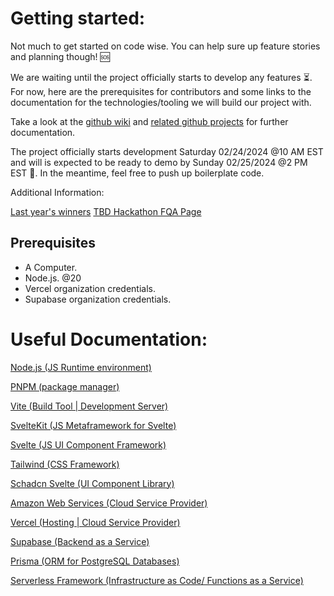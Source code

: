 # Getting started:
Not much to get started on code wise. You can help sure up feature stories and planning though! 🆘

We are waiting until the project officially starts to develop any features ⏳. For now, here are the prerequisites for contributors and some links to the documentation for the technologies/tooling we will build our project with.

Take a look at the [github wiki](https://github.com/SonnyFishback/tbd-hackathon-2024/wiki) and [related github projects](https://github.com/SonnyFishback/tbd-hackathon-2024/projects?query=is%3Aopen) for further documentation.

The project officially starts development Saturday 02/24/2024 @10 AM EST and will is expected to be ready to demo by Sunday 02/25/2024 @2 PM EST 🤯. In the meantime, feel free to push up boilerplate code. 

Additional Information:

[Last year's winners](https://www.tampadevs.com/blog/2022/20221016-tadhacks-tampa-winners/)
[TBD Hackathon FQA Page](https://www.tampadevs.com/blog/2022/20221014-tadhacks-faq/)


## Prerequisites

- A Computer.
- Node.js. @20
- Vercel organization credentials.
- Supabase organization credentials.

# Useful Documentation:

[Node.js (JS Runtime environment)](https://nodejs.org/docs/latest/api/)

[PNPM (package manager)](https://pnpm.io/motivation)

[Vite (Build Tool | Development Server)](https://vitejs.dev/guide/why)

[SvelteKit (JS Metaframework for Svelte)](https://kit.svelte.dev/docs/introduction)

[Svelte (JS UI Component Framework)](https://svelte.dev/docs/introduction)

[Tailwind (CSS Framework)](https://tailwindcss.com/docs/installation)

[Schadcn Svelte (UI Component Library)](https://www.shadcn-svelte.com/docs)

[Amazon Web Services (Cloud Service Provider)](https://aws.amazon.com/developer/language/javascript/)

[Vercel (Hosting | Cloud Service Provider)](https://vercel.com/docs)

[Supabase (Backend as a Service)](https://supabase.com/docs)

[Prisma (ORM for PostgreSQL Databases)](https://www.prisma.io/docs)

[Serverless Framework (Infrastructure as Code/ Functions as a Service)](https://www.serverless.com/framework/docs)